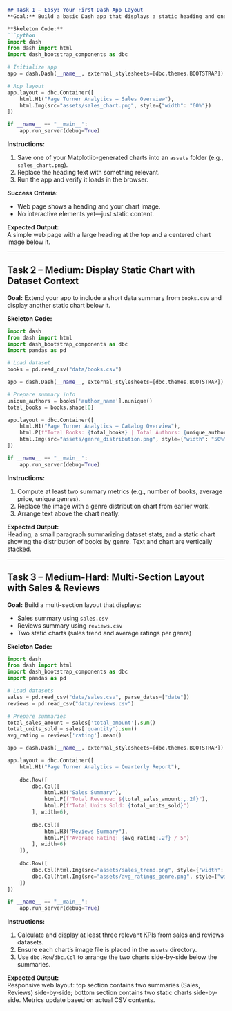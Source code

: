 ```markdown
## Task 1 – Easy: Your First Dash App Layout  
**Goal:** Build a basic Dash app that displays a static heading and one image of a chart (use any existing PNG chart from your earlier Matplotlib work).  

**Skeleton Code:**  
```python
import dash
from dash import html
import dash_bootstrap_components as dbc

# Initialize app
app = dash.Dash(__name__, external_stylesheets=[dbc.themes.BOOTSTRAP])

# App layout
app.layout = dbc.Container([
    html.H1("Page Turner Analytics – Sales Overview"),
    html.Img(src="assets/sales_chart.png", style={"width": "60%"})
])

if __name__ == "__main__":
    app.run_server(debug=True)
```

**Instructions:**  
1. Save one of your Matplotlib-generated charts into an `assets` folder (e.g., `sales_chart.png`).  
2. Replace the heading text with something relevant.  
3. Run the app and verify it loads in the browser.  

**Success Criteria:**  
- Web page shows a heading and your chart image.  
- No interactive elements yet—just static content.  

**Expected Output:**  
A simple web page with a large heading at the top and a centered chart image below it.  


---

## Task 2 – Medium: Display Static Chart with Dataset Context  
**Goal:** Extend your app to include a short data summary from `books.csv` and display another static chart below it.  

**Skeleton Code:**  
```python
import dash
from dash import html
import dash_bootstrap_components as dbc
import pandas as pd

# Load dataset
books = pd.read_csv("data/books.csv")

app = dash.Dash(__name__, external_stylesheets=[dbc.themes.BOOTSTRAP])

# Prepare summary info
unique_authors = books['author_name'].nunique()
total_books = books.shape[0]

app.layout = dbc.Container([
    html.H1("Page Turner Analytics – Catalog Overview"),
    html.P(f"Total Books: {total_books} | Total Authors: {unique_authors}"),
    html.Img(src="assets/genre_distribution.png", style={"width": "50%"})
])

if __name__ == "__main__":
    app.run_server(debug=True)
```

**Instructions:**  
1. Compute at least two summary metrics (e.g., number of books, average price, unique genres).  
2. Replace the image with a genre distribution chart from earlier work.  
3. Arrange text above the chart neatly.  

**Expected Output:**  
Heading, a small paragraph summarizing dataset stats, and a static chart showing the distribution of books by genre. Text and chart are vertically stacked.  


---

## Task 3 – Medium-Hard: Multi-Section Layout with Sales & Reviews  
**Goal:** Build a multi-section layout that displays:  
- Sales summary using `sales.csv`  
- Reviews summary using `reviews.csv`  
- Two static charts (sales trend and average ratings per genre)  

**Skeleton Code:**  
```python
import dash
from dash import html
import dash_bootstrap_components as dbc
import pandas as pd

# Load datasets
sales = pd.read_csv("data/sales.csv", parse_dates=["date"])
reviews = pd.read_csv("data/reviews.csv")

# Prepare summaries
total_sales_amount = sales['total_amount'].sum()
total_units_sold = sales['quantity'].sum()
avg_rating = reviews['rating'].mean()

app = dash.Dash(__name__, external_stylesheets=[dbc.themes.BOOTSTRAP])

app.layout = dbc.Container([
    html.H1("Page Turner Analytics – Quarterly Report"),
    
    dbc.Row([
        dbc.Col([
            html.H3("Sales Summary"),
            html.P(f"Total Revenue: ${total_sales_amount:,.2f}"),
            html.P(f"Total Units Sold: {total_units_sold}")
        ], width=6),
        
        dbc.Col([
            html.H3("Reviews Summary"),
            html.P(f"Average Rating: {avg_rating:.2f} / 5")
        ], width=6)
    ]),
    
    dbc.Row([
        dbc.Col(html.Img(src="assets/sales_trend.png", style={"width": "100%"}), width=6),
        dbc.Col(html.Img(src="assets/avg_ratings_genre.png", style={"width": "100%"}), width=6)
    ])
])

if __name__ == "__main__":
    app.run_server(debug=True)
```

**Instructions:**  
1. Calculate and display at least three relevant KPIs from sales and reviews datasets.  
2. Ensure each chart’s image file is placed in the `assets` directory.  
3. Use `dbc.Row`/`dbc.Col` to arrange the two charts side-by-side below the summaries.  

**Expected Output:**  
Responsive web layout: top section contains two summaries (Sales, Reviews) side-by-side; bottom section contains two static charts side-by-side. Metrics update based on actual CSV contents.  
```
